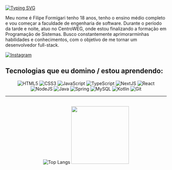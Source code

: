 [![Typing SVG](https://readme-typing-svg.herokuapp.com/?color=FAFAFAsize=35&center=true&vCenter=true&width=1000&lines=Olá,+seja+bem+vindo+ao+meu+perfil+do+github;+:%29)](https://git.io/typing-svg)
<p>Meu nome é Filipe Formigari tenho 18 anos, tenho o ensino médio completo e vou começar a faculdade de engenharia de software. Durante o período da tarde e noite, atuo no CentroWEG, onde estou finalizando a formação em Programação de Sistemas. Busco constantemente aprimorarminhas habilidades e conhecimentos, com o objetivo de me tornar um desenvolvedor full-stack.</p>
<a href="https://instagram.com/lipe_formigari"> <img src="https://img.shields.io/badge/Instagram-E4405F?style=for-the-badge&logo=instagram&logoColor=white" alt="Instagram"> </a>
<br>

## Tecnologias que eu domino / estou aprendendo:

<div align = "center">
<img alt="HTML5" src="https://img.shields.io/badge/HTML5-E34F26?style=for-the-badge&logo=html5&logoColor=white">
<img alt="CSS3" src="https://img.shields.io/badge/CSS3-1572B6?style=for-the-badge&logo=css3&logoColor=white">
<img alt="JavaScript" src="https://img.shields.io/badge/JavaScript-F7DF1E?style=for-the-badge&logo=javascript&logoColor=black">
<img alt="TypeScript" src="https://img.shields.io/badge/TypeScript-007ACC?style=for-the-badge&logo=typescript&logoColor=white">
<img alt="NextJS" src="https://img.shields.io/badge/next.js-000000?style=for-the-badge&logo=nextdotjs&logoColor=white">
<img alt="React" src="https://img.shields.io/badge/-ReactJs-61DAFB?logo=react&logoColor=white&style=for-the-badge">
<br>
<img alt="NodeJS" src="https://img.shields.io/badge/Node.js-43853D?style=for-the-badge&logo=node.js&logoColor=white">
<img alt="Java" src="https://img.shields.io/badge/Java-ED8B00?style=for-the-badge&logo=openjdk&logoColor=white">
<img alt="Spring" src="https://img.shields.io/badge/Spring-6DB33F?style=for-the-badge&logo=spring&logoColor=white">
<img alt="MySQL" src="https://img.shields.io/badge/MySQL-005C84?style=for-the-badge&logo=mysql&logoColor=white">
<img title="Kotlin" alt="Kotlin" src="https://img.shields.io/badge/Kotlin-0095D5?style=for-the-badge&logo=kotlin&logoColor=white" />
<img title="Git" alt="Git" src="https://img.shields.io/badge/Git-F05032?style=for-the-badge&logo=git&logoColor=white" />
</div>

<hr>

<br>

<div align = "center">
<img src="https://github-readme-stats.vercel.app/api/top-langs/?username=LipeFormiga&layout=pie&theme=tokyonight" alt="Top Langs">
<img height="180em" src="https://github-readme-stats.vercel.app/api?username=LipeFormiga&theme=dark" />
</div>
